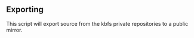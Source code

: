 ## Exporting

This script will export source from the kbfs private repositories to a public mirror.
